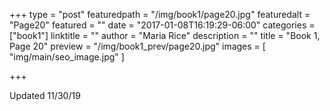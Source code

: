 +++
type = "post"
featuredpath = "/img/book1/page20.jpg"
featuredalt = "Page20"
featured = ""
date = "2017-01-08T16:19:29-06:00"
categories = ["book1"]
linktitle = ""
author = "Maria Rice"
description = ""
title = "Book 1, Page 20"
preview = "/img/book1_prev/page20.jpg"
images = [ "img/main/seo_image.jpg" ]

+++

Updated 11/30/19
